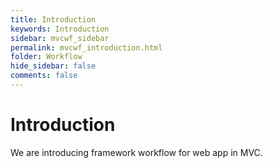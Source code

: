 ```yaml
---
title: Introduction
keywords: Introduction
sidebar: mvcwf_sidebar
permalink: mvcwf_introduction.html
folder: Workflow
hide_sidebar: false
comments: false
---
```




# Introduction

We are introducing framework workflow for web app in MVC. 

